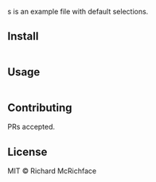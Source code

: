 s is an example file with default selections.

## Install

```
```

## Usage

```
```

## Contributing

PRs accepted.

## License

MIT © Richard McRichface
